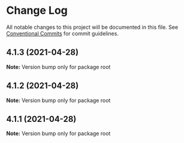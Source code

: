 # Change Log

All notable changes to this project will be documented in this file.
See [Conventional Commits](https://conventionalcommits.org) for commit guidelines.

## 4.1.3 (2021-04-28)

**Note:** Version bump only for package root





## 4.1.2 (2021-04-28)

**Note:** Version bump only for package root





## 4.1.1 (2021-04-28)

**Note:** Version bump only for package root
